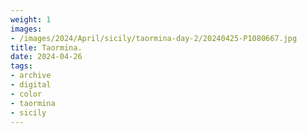 ```yaml
---
weight: 1
images:
- /images/2024/April/sicily/taormina-day-2/20240425-P1080667.jpg
title: Taormina.
date: 2024-04-26
tags:
- archive
- digital
- color
- taormina
- sicily
---
```


